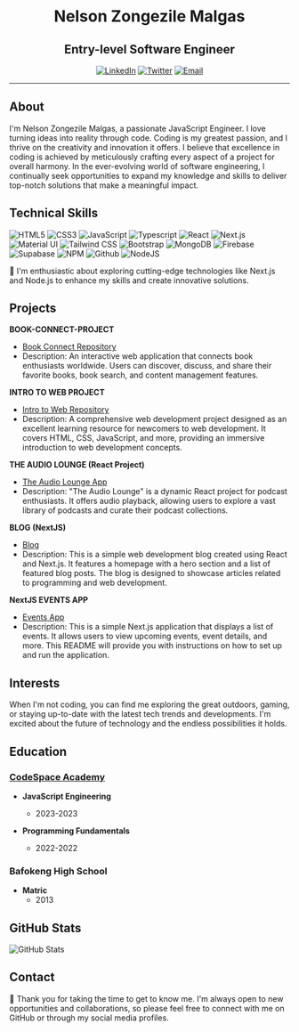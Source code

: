 <div align="center">

# Nelson Zongezile Malgas
## Entry-level Software Engineer

[![LinkedIn](https://img.shields.io/badge/-LinkedIn-blue?style=flat-square&logo=linkedin&logoColor=white)](https://www.linkedin.com/in/nelson-zongezile-malgas-58b194b2/)
[![Twitter](https://img.shields.io/badge/-Twitter-blue?style=flat-square&logo=twitter&logoColor=white)](https://twitter.com/MalgasZakes1)
[![Email](https://img.shields.io/badge/-Email-red?style=flat-square&logo=gmail&logoColor=white)](mailto:zmalgas69@gmail.com)
</div>


---
## About
I'm Nelson Zongezile Malgas, a passionate JavaScript Engineer. I love turning ideas into reality through code. Coding is my greatest passion, and I thrive on the creativity and innovation it offers. I believe that excellence in coding is achieved by meticulously crafting every aspect of a project for overall harmony. In the ever-evolving world of software engineering, I continually seek opportunities to expand my knowledge and skills to deliver top-notch solutions that make a meaningful impact.

## Technical Skills
![HTML5](https://img.shields.io/badge/-HTML5-E34F26?style=flat-square&logo=html5&logoColor=white)
![CSS3](https://img.shields.io/badge/-CSS3-1572B6?style=flat-square&logo=css3)
![JavaScript](https://img.shields.io/badge/-JavaScript-black?style=flat-square&logo=javascript)
![Typescript](https://img.shields.io/badge/-Typescript-black?style=flat-square&logo=typescript)
![React](https://img.shields.io/badge/-React-black?style=flat-square&logo=react)
![Next.js](https://img.shields.io/badge/-Next.js-black?style=flat-square&logo=next.js&logoColor=white)
![Material UI](https://img.shields.io/badge/-Material-black?style=flat-square&logo=mui)
![Tailwind CSS](https://img.shields.io/badge/-Tailwindcss-black?style=flat-square&logo=tailwindcss)
![Bootstrap](https://img.shields.io/badge/-Bootstrap-black?style=flat-square&logo=bootstrap)
![MongoDB](https://img.shields.io/badge/-MongoDB-black?style=flat-square&logo=mongodb)
![Firebase](https://img.shields.io/badge/-Firebase-black?style=flat-square&logo=firebase)
![Supabase](https://img.shields.io/badge/-Supabase-black?style=flat-square&logo=supabase)
![NPM](https://img.shields.io/badge/-npm-black?style=flat-square&logo=npm)
![Github](https://img.shields.io/badge/-Github-black?style=flat-square&logo=github)
![NodeJS](https://img.shields.io/badge/-Node.js-black?style=flat-square&logo=node.js)



🌱 I'm enthusiastic about exploring cutting-edge technologies like Next.js and Node.js to enhance my skills and create innovative solutions.

## Projects

**BOOK-CONNECT-PROJECT**
- [Book Connect Repository](https://github.com/NelsonMALGAS/NELZON872_BCL2302_Owen_NelsonZongezileMalgas_IWA19)
- Description: An interactive web application that connects book enthusiasts worldwide. Users can discover, discuss, and share their favorite books, book search, and content management features.

**INTRO TO WEB PROJECT**
- [Intro to Web Repository](https://github.com/NelsonMALGAS/NELZON872__BCL2302_Group_Owen_NelsonZongezileMalgas_ITW9)
- Description: A comprehensive web development project designed as an excellent learning resource for newcomers to web development. It covers HTML, CSS, JavaScript, and more, providing an immersive introduction to web development concepts.

**THE AUDIO LOUNGE (React Project)**
- [The Audio Lounge App](https://the-audio-lounge.netlify.app)
- Description: "The Audio Lounge" is a dynamic React project for podcast enthusiasts. It offers audio playback, allowing users to explore a vast library of podcasts and curate their podcast collections.

**BLOG (NextJS)**
- [Blog](https://my-blog-ten-sandy.vercel.app/)
- Description: This is a simple web development blog created using React and Next.js. It features a homepage with a hero section and a list of featured blog posts. The blog is designed to showcase articles related to programming and web development.


**NextJS EVENTS APP**
- [Events App](https://next-app-rose-three.vercel.app/)
- Description: This is a simple Next.js application that displays a list of events. It allows users to view upcoming events, event details, and more. This README will provide you with instructions on how to set up and run the application.

## Interests
When I'm not coding, you can find me exploring the great outdoors, gaming, or staying up-to-date with the latest tech trends and developments. I'm excited about the future of technology and the endless possibilities it holds.

## Education

### [CodeSpace Academy](https://www.codespace.co.za)
- **JavaScript Engineering**
  - 2023-2023

- **Programming Fundamentals**
  - 2022-2022

### Bafokeng High School
- **Matric**
   - 2013


## GitHub Stats
![GitHub Stats](https://github-readme-stats.vercel.app/api?username=NelsonMALGAS&show_icons=true&theme=radical)

## Contact
💬 Thank you for taking the time to get to know me. I'm always open to new opportunities and collaborations, so please feel free to connect with me on GitHub or through my social media profiles.
